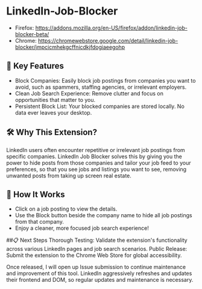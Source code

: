# LinkedIn-Job-Blocker
- Firefox: https://addons.mozilla.org/en-US/firefox/addon/linkedin-job-blocker-beta/
- Chrome: https://chromewebstore.google.com/detail/linkedin-job-blocker/jmpcicmhekgcffnicdkjfdogiaeegohp

## 🚀 Key Features
- Block Companies: Easily block job postings from companies you want to avoid, such as spammers, staffing agencies, or irrelevant employers.
- Clean Job Search Experience: Remove clutter and focus on opportunities that matter to you.
- Persistent Block List: Your blocked companies are stored locally. No data ever leaves your desktop.

## 🛠️ Why This Extension?
LinkedIn users often encounter repetitive or irrelevant job postings from specific companies. LinkedIn Job Blocker solves this by giving you the power to hide posts from those companies and tailor your job feed to your preferences, 
so that you see jobs and listings you want to see, removing unwanted posts from taking up screen real estate. 

## 🧩 How It Works
- Click on a job posting to view the details.
- Use the Block button beside the company name to hide all job postings from that company.
- Enjoy a cleaner, more focused job search experience!

##📋 Next Steps
Thorough Testing: Validate the extension's functionality across various LinkedIn pages and job search scenarios.
Public Release: Submit the extension to the Chrome Web Store for global accessibility.

Once released, I will open up Issue submission to continue maintenance and improvement of this tool. LinkedIn aggressively refreshes and updates their frontend and DOM, so regular updates and
maintenance is necessary. 
